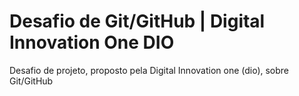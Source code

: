 # Desafio de Git/GitHub | Digital Innovation One DIO
Desafio de projeto, proposto pela Digital Innovation one (dio), sobre Git/GitHub
